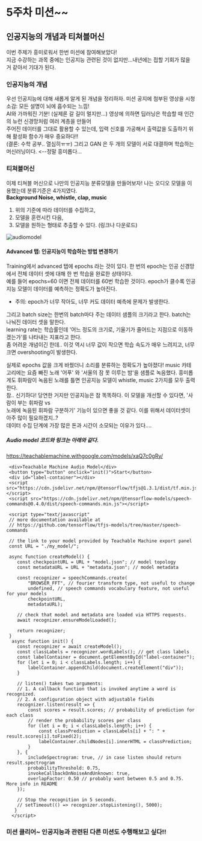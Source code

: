 # 5주차 미션~~
## 인공지능의 개념과 티쳐블머신
이번 주제가 흥미로워서 한번 미션에 참여해보았다!   
지금 수강하는 과목 중에는 인공지능 관련된 것이 없지만...내년에는 접할 기회가 많을 거 같아서 기대가 된다.


### 인공지능의 개념
우선 인공지능에 대해 새롭게 알게 된 개념을 정리하자. 미션 공지에 첨부된 영상을 시청 소감: 모든 설명이 뇌에 흡수되는 느낌!  
AI와 가까워진 기분! (실제론 갈 길이 멀지만...) 영상에 의하면 딥러닝은 학습할 때 인간의 뉴런 신경망처럼 여러 계층을 만들어  
주어진 데이터를 그대로 활용할 수 있는데, 입력 신호를 가공해서 출력값을 도출하기 위해 활성화 함수가 매우 중요하다!!  
(결론: 수학 공부.. 열심히ㅠㅠ) 그리고 GAN 은 두 개의 모델이 서로 대결하며 학습하는 머신러닝이다. <--정말 흥미롭다...  



### 티쳐블머신  
이제 티쳐블 머신으로 나만의 인공지능 분류모델을 만들어보자! 나는 오디오 모델을 이용했는데 분류기준은 4가지였다.  
__Background Noise, whistle, clap, music__

1. 위의 기준에 따라 데이터를 수집하고,
2. 모델을 훈련시킨 다음,
3. 모델을 원하는 형태로 추출할 수 있다. (링크나 다운로드)

![audiomodel](https://user-images.githubusercontent.com/81199414/119164855-cbfb3c80-ba97-11eb-9512-2b25b7244918.PNG)  

#### Advanced 탭: 인공지능이 학습하는 방법 변경하기  
Training에서 advanced 탭에 epochs 라는 것이 있다. 한 번의 epoch는 인공 신경망에서 전체 데이터 셋에 대해 한 번 학습을 완료한 상태이다.  
예를 들어 epochs=60 이면 전체 데이터를 60번 학습한 것이다. epoch가 클수록 인공지능 모델이 데이터를 예측하는 정확도가 높아진다.  
* 주의:  epoch가 너무 작아도, 너무 커도 데이터 예측에 문제가 발생한다.  

그리고 batch size는 한번의 batch마다 주는 데이터 샘플의 크기라고 한다. batch는 나눠진 데이터 셋을 말한다.  
learning rate는 학습률인데 '어느 정도의 크기로, 기울기가 줄어드는 지점으로 이동하겠는가'를 나타내는 지표라고 한다.  
좀 어려운 개념이긴 한데.. 이것 역시 너무 값이 작으면 학습 속도가 매우 느려지고, 너무 크면 overshooting이 발생한다.  

실제로 epochs 값을 크게 바꿨더니 소리를 분류하는 정확도가 높아졌다! 
music 카테고리에는 요즘 빠진 노래 '어푸' 와 '서울의 잠 못 이루는 밤'을 샘플로 녹음했다. 
흥미롭게도 휘파람이 녹음된 노래를 틀면 인공지능 모델이 whistle, music 2가지를 모두 출력한다.  
참.. 신기하다! 당연한 거지만 인공지능은 참 똑똑하다.  이 모델을 개선할 수 있다면, '사람이 부는 휘파람 vs  
노래에 녹음된 휘파람 구분하기' 기능이 있으면 좋을 것 같다. 이를 위해서 데이터셋이 아주 많이 필요하겠지..?   
데이터 수집 단계에 가장 많은 돈과 시간이 소모되는 이유가 있다....

##### Audio model 코드와 링크는 아래와 같다.  
https://teachablemachine.withgoogle.com/models/xaQ7c0gRy/ 

     <div>Teachable Machine Audio Model</div>
     <button type="button" onclick="init()">Start</button>
     <div id="label-container"></div>
     <script src="https://cdn.jsdelivr.net/npm/@tensorflow/tfjs@1.3.1/dist/tf.min.js"></script>
     <script src="https://cdn.jsdelivr.net/npm/@tensorflow-models/speech-commands@0.4.0/dist/speech-commands.min.js"></script>

     <script type="text/javascript"
     // more documentation available at
     // https://github.com/tensorflow/tfjs-models/tree/master/speech-commands

     // the link to your model provided by Teachable Machine export panel
     const URL = "./my_model/";

     async function createModel() {
        const checkpointURL = URL + "model.json"; // model topology
        const metadataURL = URL + "metadata.json"; // model metadata

        const recognizer = speechCommands.create(
            "BROWSER_FFT", // fourier transform type, not useful to change
            undefined, // speech commands vocabulary feature, not useful for your models
            checkpointURL,
            metadataURL);

        // check that model and metadata are loaded via HTTPS requests.
        await recognizer.ensureModelLoaded();

        return recognizer;
     }
      async function init() {
        const recognizer = await createModel();
        const classLabels = recognizer.wordLabels(); // get class labels
        const labelContainer = document.getElementById("label-container");
        for (let i = 0; i < classLabels.length; i++) {
            labelContainer.appendChild(document.createElement("div"));
        }

        // listen() takes two arguments:
        // 1. A callback function that is invoked anytime a word is recognized.
        // 2. A configuration object with adjustable fields
        recognizer.listen(result => {
            const scores = result.scores; // probability of prediction for each class
            // render the probability scores per class
            for (let i = 0; i < classLabels.length; i++) {
                const classPrediction = classLabels[i] + ": " + result.scores[i].toFixed(2);
                labelContainer.childNodes[i].innerHTML = classPrediction;
            }
        }, {
            includeSpectrogram: true, // in case listen should return result.spectrogram
            probabilityThreshold: 0.75,
            invokeCallbackOnNoiseAndUnknown: true,
            overlapFactor: 0.50 // probably want between 0.5 and 0.75. More info in README
        });

        // Stop the recognition in 5 seconds.
        // setTimeout(() => recognizer.stopListening(), 5000);
       }
      </script> 


### 미션 클리어~ 인공지능과 관련된 다른 미션도 수행해보고 싶다!!
